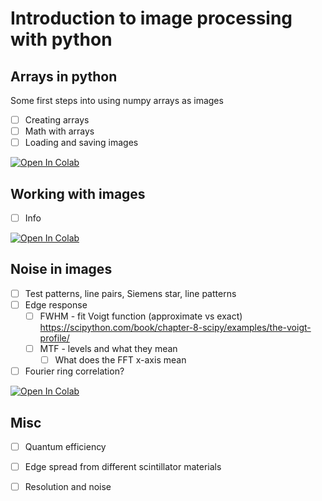 # Introduction to image processing with python

## Arrays in python
Some first steps into using numpy arrays as images
- [ ] Creating arrays
- [ ] Math with arrays
- [ ] Loading and saving images

<a href="https://colab.research.google.com/github/ImagingELearning/ImageProcessing/blob/main/tutorials/01_ArraysInPython/Assignment_01_Images.ipynb" target="_blank">
  <img src="https://colab.research.google.com/assets/colab-badge.svg" alt="Open In Colab"/>
</a>

## Working with images
- [ ] Info

<a href="https://colab.research.google.com/github/ImagingELearning/ImageProcessing/blob/main/tutorials/02_WorkingWithImages/Introduction2Images.ipynb" target="_blank">
  <img src="https://colab.research.google.com/assets/colab-badge.svg" alt="Open In Colab"/>
</a>
       
## Noise in images
- [ ] Test patterns, line pairs, Siemens star, line patterns
- [ ] Edge response
    - [ ] FWHM - fit Voigt function (approximate vs exact) https://scipython.com/book/chapter-8-scipy/examples/the-voigt-profile/ 
    - [ ] MTF - levels and what they mean
        - [ ] What does the FFT x-axis mean
- [ ] Fourier ring correlation?

<a href="https://colab.research.google.com/github/ImagingELearning/resolution/blob/main/tutorials/03_Resolution/03_Resolution.ipynb" target="_blank">
  <img src="https://colab.research.google.com/assets/colab-badge.svg" alt="Open In Colab"/>
</a>

## Misc
- [ ] Quantum efficiency 
- [ ] Edge spread from different scintillator materials
- [ ] Resolution and noise


```python

```
